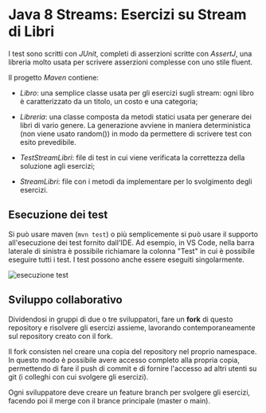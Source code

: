 # Java 8 Streams: Esercizi su Stream di Libri

I test sono scritti con *JUnit*, completi di asserzioni scritte con *AssertJ*, una libreria molto usata per scrivere asserzioni complesse con uno stile fluent.

Il progetto *Maven* contiene:

- *Libro*: una semplice classe usata per gli esercizi sugli stream: ogni libro è caratterizzato da un titolo, un costo e una categoria;

- *Libreria*: una classe composta da metodi statici usata per generare dei libri di vario genere. La generazione avviene in maniera deterministica (non viene usato random()) in modo da permettere di scrivere test con esito prevedibile.

- *TestStreamLibri*: file di test in cui viene verificata la correttezza della soluzione agli esercizi;

- *StreamLibri*: file con i metodi da implementare per lo svolgimento degli esercizi.

## Esecuzione dei test
Si può usare maven (`mvn test`) o più semplicemente si può usare il supporto all'esecuzione dei test fornito dall'IDE. Ad esempio, in VS Code, nella barra laterale di sinistra è possibile richiamare la colonna "Test" in cui è possibile eseguire tutti i test. I test possono anche essere eseguiti singolarmente.

![esecuzione test](doc/test.png "Esecuzione Test")

## Sviluppo collaborativo
Dividendosi in gruppi di due o tre sviluppatori, fare un **fork** di questo repository e risolvere gli esercizi assieme, lavorando contemporaneamente sul repository creato con il fork.

Il fork consisten nel creare una copia del repository nel proprio namespace. In questo modo è possibile avere accesso completo alla propria copia, permettendo di fare il push di commit e di fornire l'accesso ad altri utenti su git (i colleghi con cui svolgere gli esercizi).

Ogni sviluppatore deve creare un feature branch per svolgere gli esercizi, facendo poi il merge con il brance principale (master o main).

